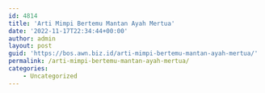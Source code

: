 ```yaml
---
id: 4814
title: 'Arti Mimpi Bertemu Mantan Ayah Mertua'
date: '2022-11-17T22:34:44+00:00'
author: admin
layout: post
guid: 'https://bos.awn.biz.id/arti-mimpi-bertemu-mantan-ayah-mertua/'
permalink: /arti-mimpi-bertemu-mantan-ayah-mertua/
categories:
    - Uncategorized
---
```


